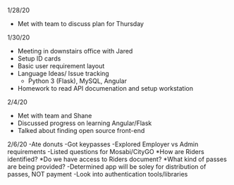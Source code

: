 1/28/20
  - Met with team to discuss plan for Thursday

1/30/20
  - Meeting in downstairs office with Jared
  - Setup ID cards
  - Basic user requirement layout
  - Language Ideas/ Issue tracking
    - Python 3 (Flask), MySQL, Angular
  - Homework to read API documenation and setup workstation
  
2/4/20
  - Met with team and Shane
  - Discussed progress on learning Angular/Flask
  - Talked about finding open source front-end 
  
2/6/20
  -Ate donuts
  -Got keypasses
  -Explored Employer vs Admin requirements
  -Listed questions for Mosabi/CityGO
	  *How are Riders identified?
	  *Do we have access to Riders document?
	  *What kind of passes are being provided?
  -Determined app will be soley for distribution of passes, NOT payment
  -Look into authentication tools/libraries

